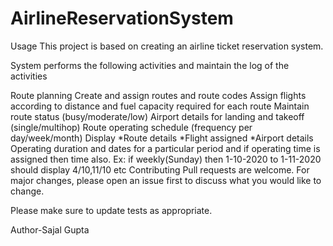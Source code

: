 # AirlineReservationSystem
Usage
This project is based on creating an airline ticket reservation system.

System performs the following activities and maintain the log of the activities

Route planning
Create and assign routes and route codes
Assign flights according to distance and fuel capacity required for each route
Maintain route status (busy/moderate/low)
Airport details for landing and takeoff (single/multihop)
Route operating schedule (frequency per day/week/month)
Display
*Route details
*Flight assigned
*Airport details
Operating duration and dates for a particular period and if operating time is assigned then time also. Ex: if weekly(Sunday) then 1-10-2020 to 1-11-2020 should display 4/10,11/10 etc
Contributing
Pull requests are welcome. For major changes, please open an issue first to discuss what you would like to change.

Please make sure to update tests as appropriate.

Author-Sajal Gupta
